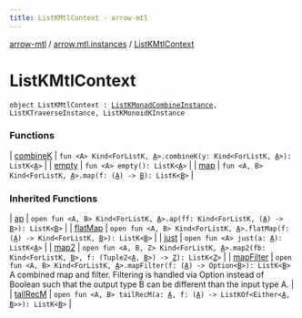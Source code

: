 ```yaml
---
title: ListKMtlContext - arrow-mtl
---
```


[arrow-mtl](../../index.html) / [arrow.mtl.instances](../index.html) / [ListKMtlContext](./index.html)

# ListKMtlContext

`object ListKMtlContext : `[`ListKMonadCombineInstance`](../-list-k-monad-combine-instance/index.html)`, ListKTraverseInstance, ListKMonoidKInstance`

### Functions

| [combineK](combine-k.html) | `fun <A> Kind<ForListK, `[`A`](combine-k.html#A)`>.combineK(y: Kind<ForListK, `[`A`](combine-k.html#A)`>): ListK<`[`A`](combine-k.html#A)`>` |
| [empty](empty.html) | `fun <A> empty(): ListK<`[`A`](empty.html#A)`>` |
| [map](map.html) | `fun <A, B> Kind<ForListK, `[`A`](map.html#A)`>.map(f: (`[`A`](map.html#A)`) -> `[`B`](map.html#B)`): ListK<`[`B`](map.html#B)`>` |

### Inherited Functions

| [ap](../-list-k-monad-combine-instance/ap.html) | `open fun <A, B> Kind<ForListK, `[`A`](../-list-k-monad-combine-instance/ap.html#A)`>.ap(ff: Kind<ForListK, (`[`A`](../-list-k-monad-combine-instance/ap.html#A)`) -> `[`B`](../-list-k-monad-combine-instance/ap.html#B)`>): ListK<`[`B`](../-list-k-monad-combine-instance/ap.html#B)`>` |
| [flatMap](../-list-k-monad-combine-instance/flat-map.html) | `open fun <A, B> Kind<ForListK, `[`A`](../-list-k-monad-combine-instance/flat-map.html#A)`>.flatMap(f: (`[`A`](../-list-k-monad-combine-instance/flat-map.html#A)`) -> Kind<ForListK, `[`B`](../-list-k-monad-combine-instance/flat-map.html#B)`>): ListK<`[`B`](../-list-k-monad-combine-instance/flat-map.html#B)`>` |
| [just](../-list-k-monad-combine-instance/just.html) | `open fun <A> just(a: `[`A`](../-list-k-monad-combine-instance/just.html#A)`): ListK<`[`A`](../-list-k-monad-combine-instance/just.html#A)`>` |
| [map2](../-list-k-monad-combine-instance/map2.html) | `open fun <A, B, Z> Kind<ForListK, `[`A`](../-list-k-monad-combine-instance/map2.html#A)`>.map2(fb: Kind<ForListK, `[`B`](../-list-k-monad-combine-instance/map2.html#B)`>, f: (Tuple2<`[`A`](../-list-k-monad-combine-instance/map2.html#A)`, `[`B`](../-list-k-monad-combine-instance/map2.html#B)`>) -> `[`Z`](../-list-k-monad-combine-instance/map2.html#Z)`): ListK<`[`Z`](../-list-k-monad-combine-instance/map2.html#Z)`>` |
| [mapFilter](../-list-k-monad-combine-instance/map-filter.html) | `open fun <A, B> Kind<ForListK, `[`A`](../-list-k-monad-combine-instance/map-filter.html#A)`>.mapFilter(f: (`[`A`](../-list-k-monad-combine-instance/map-filter.html#A)`) -> Option<`[`B`](../-list-k-monad-combine-instance/map-filter.html#B)`>): ListK<`[`B`](../-list-k-monad-combine-instance/map-filter.html#B)`>`<br>A combined map and filter. Filtering is handled via Option instead of Boolean such that the output type B can be different than the input type A. |
| [tailRecM](../-list-k-monad-combine-instance/tail-rec-m.html) | `open fun <A, B> tailRecM(a: `[`A`](../-list-k-monad-combine-instance/tail-rec-m.html#A)`, f: (`[`A`](../-list-k-monad-combine-instance/tail-rec-m.html#A)`) -> ListKOf<Either<`[`A`](../-list-k-monad-combine-instance/tail-rec-m.html#A)`, `[`B`](../-list-k-monad-combine-instance/tail-rec-m.html#B)`>>): ListK<`[`B`](../-list-k-monad-combine-instance/tail-rec-m.html#B)`>` |

